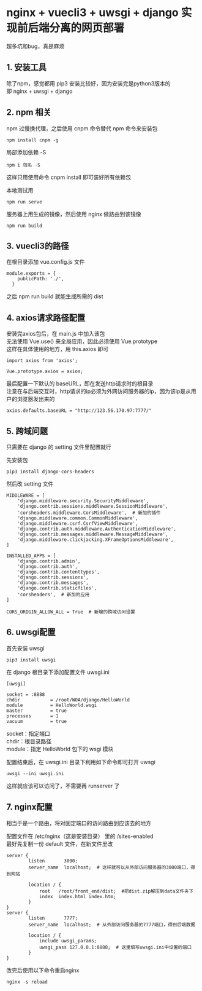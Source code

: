 # nginx + vuecli3 + uwsgi + django 实现前后端分离的网页部署

超多坑和bug，真是麻烦

## 1. 安装工具

除了npm，感觉都用 pip3 安装比较好，因为安装完是python3版本的\
即 nginx + uwsgi + django

## 2. npm 相关

npm 过慢换代理，之后使用 cnpm 命令替代 npm 命令来安装包
```
npm install cnpm -g
```
局部添加依赖 -S
```
npm i 包名 -S
```
这样只用使用命令 cnpm install 即可装好所有依赖包

本地测试用
```
npm run serve
```
服务器上用生成的镜像，然后使用 nginx 做路由到该镜像
```
npm run build
```

## 3. vuecli3的路径

在根目录添加 vue.config.js 文件

```
module.exports = {
    publicPath: './',
  }
```
之后 npm run build 就能生成所需的 dist

## 4. axios请求路径配置

安装完axios包后，在 main.js 中加入该包\
无法使用 Vue.use() 来全局应用，因此必须使用 Vue.prototype\
这样在具体使用的地方，用 this.axios 即可
```
import axios from 'axios';

Vue.prototype.axios = axios;
```
最后配置一下默认的 baseURL，即在发送http请求时的根目录\
注意在与后端交互时，http请求的ip必须为外网访问服务器的ip，因为该ip是从用户的浏览器发出来的
```
axios.defaults.baseURL = "http://123.56.170.97:7777/"
```


## 5. 跨域问题

只需要在 django 的 setting 文件里配置就行

先安装包

```
pip3 install django-cors-headers
```

然后改 setting 文件
```
MIDDLEWARE = [
    'django.middleware.security.SecurityMiddleware',
    'django.contrib.sessions.middleware.SessionMiddleware',
    'corsheaders.middleware.CorsMiddleware',  # 新加的插件
    'django.middleware.common.CommonMiddleware',
    'django.middleware.csrf.CsrfViewMiddleware',
    'django.contrib.auth.middleware.AuthenticationMiddleware',
    'django.contrib.messages.middleware.MessageMiddleware',
    'django.middleware.clickjacking.XFrameOptionsMiddleware',
]

INSTALLED_APPS = [
    'django.contrib.admin',
    'django.contrib.auth',
    'django.contrib.contenttypes',
    'django.contrib.sessions',
    'django.contrib.messages',
    'django.contrib.staticfiles',
    'corsheaders',  # 新加的应用
]

CORS_ORIGIN_ALLOW_ALL = True  # 新增的跨域访问设置
```

## 6. uwsgi配置

首先安装 uwsgi
```
pip3 install uwsgi 
```

在 django 根目录下添加配置文件 uwsgi.ini
```
[uwsgi]

socket = :8888
chdir           = /root/WOA/django/HelloWorld
module          = HelloWorld.wsgi
master          = true
processes       = 1
vacuum          = true
```
socket：指定端口\
chdir：根目录路径\
module：指定 HelloWorld 包下的 wsgi 模块

配置结束后，在 uwsgi.ini 目录下利用如下命令即可打开 uwsgi
```
uwsgi --ini uwsgi.ini
```
这样就应该可以访问了，不需要再 runserver 了

## 7. nginx配置

相当于是一个路由，将对固定端口的访问路由到应该去的地方

配置文件在 /etc/nginx（这是安装目录） 里的 /sites-enabled\
最好先复制一份 default 文件，在新文件里改

```
server {
        listen       3000;
        server_name  localhost;  # 这样就可以从外部访问服务器的3000端口，得到网站

        location / {
            root   /root/front_end/dist;  #把dist.zip解压到data文件夹下
            index  index.html index.htm;
        }
}
server {
        listen       7777;
        server_name  localhost;  # 从外部访问服务器的7777端口，得到后端数据

        location / {
            include uwsgi_params;
            uwsgi_pass 127.0.0.1:8888;  # 这里填写uwsgi.ini中设置的端口
        }
}
```
改完后使用以下命令重启nginx
```
nginx -s reload
```
